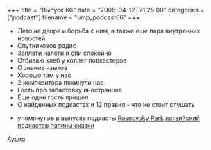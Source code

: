 +++
title = "Выпуск 66"
date = "2006-04-12T21:25:00"
categories = ["podcast"]
filename = "ump_podcast66"
+++


- Лето на дворе и борьба с ним, а также еще пара внутренних новостей
- Спутниковое радио
- Заплати налоги и спи спокойно
- Отбиваю хлеб у коллег подкастеров
- О знание языков
- Хорошо там у нас
- 2 композитора покинули нас
- Гость про забастовку иностранцев
- Еще один гость пришел
- О найденных подкастах и 12 правил - что не стоит слушать


* упомянутые в выпуске подкасты
[Rosnovsky Park](http://rosnovsky.russianpodcasting.ru/)
[латвийский подкастер](http://journal-lv.russianpodcasting.ru/)
[папины сказки](http://4u3u.russianpodcasting.ru/)

[Аудио](https://podcast.umputun.com/media/ump_podcast66.mp3)
<audio src="https://podcast.umputun.com/media/ump_podcast66.mp3" preload="none">